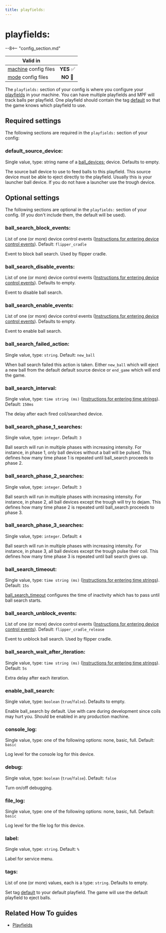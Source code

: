 ```yaml
---
title: playfields:
---
```


# playfields:


--8<-- "config_section.md"

| Valid in | |
|-----|:----:|
|[machine](instructions/machine_config.md) config files |**YES** :white_check_mark:|
|[mode](instructions/mode_config.md) config files|**NO** :no_entry_sign:|

The `playfields:` section of your config is where you configure your
[playfields](../mechs/playfields/index.md) in
your machine. You can have multiple playfields and MPF will track balls
per playfield. One playfield should contain the tag
[default](#) so that the game knows which playfield to use.

## Required settings

The following sections are required in the `playfields:` section of your
config:

### default_source_device:

Single value, type: string name of a
[ball_devices:](ball_devices.md) device.
Defaults to empty.

The source ball device to use to feed balls to this playfield. This
source device must be able to eject directly to the playfield. Usually
this is your launcher ball device. If you do not have a launcher use the
trough device.

## Optional settings

The following sections are optional in the `playfields:` section of your
config. (If you don't include them, the default will be used).

### ball_search_block_events:

List of one (or more) device control events
([Instructions for entering device control events](instructions/device_control_events.md)). Default: `flipper_cradle`

Event to block ball search. Used by flipper cradle.

### ball_search_disable_events:

List of one (or more) device control events
([Instructions for entering device control events](instructions/device_control_events.md)). Defaults to empty.

Event to disable ball search.

### ball_search_enable_events:

List of one (or more) device control events
([Instructions for entering device control events](instructions/device_control_events.md)). Defaults to empty.

Event to enable ball search.

### ball_search_failed_action:

Single value, type: `string`. Default: `new_ball`

When ball search failed this action is taken. Either `new_ball` which
will eject a new ball from the default default source device or
`end_game` which will end the game.

### ball_search_interval:

Single value, type: `time string (ms)`
([Instructions for entering time strings](instructions/time_strings.md)). Default: `150ms`

The delay after each fired coil/searched device.

### ball_search_phase_1_searches:

Single value, type: `integer`. Default: `3`

Ball search will run in multiple phases with increasing intensity. For
instance, in phase 1, only ball devices without a ball will be pulsed.
This defines how many time phase 1 is repeated until ball_search
proceeds to phase 2.

### ball_search_phase_2_searches:

Single value, type: `integer`. Default: `3`

Ball search will run in multiple phases with increasing intensity. For
instance, in phase 2, all ball devices except the trough will try to
dejam. This defines how many time phase 2 is repeated until ball_search
proceeds to phase 3.

### ball_search_phase_3_searches:

Single value, type: `integer`. Default: `4`

Ball search will run in multiple phases with increasing intensity. For
instance, in phase 3, all ball devices except the trough pulse their
coil. This defines how many time phase 3 is repeated until ball search
gives up.

### ball_search_timeout:

Single value, type: `time string (ms)`
([Instructions for entering time strings](instructions/time_strings.md)). Default: `15s`

[ball_search_timeout](#) configures the time of inactivity
which has to pass until ball search starts.

### ball_search_unblock_events:

List of one (or more) device control events
([Instructions for entering device control events](instructions/device_control_events.md)). Default: `flipper_cradle_release`

Event to unblock ball search. Used by flipper cradle.

### ball_search_wait_after_iteration:

Single value, type: `time string (ms)`
([Instructions for entering time strings](instructions/time_strings.md)). Default: `5s`

Extra delay after each iteration.

### enable_ball_search:

Single value, type: `boolean` (`true`/`false`). Defaults to empty.

Enable ball_search by default. Use with care during development since
coils may hurt you. Should be enabled in any production machine.

### console_log:

Single value, type: one of the following options: none, basic, full.
Default: `basic`

Log level for the console log for this device.

### debug:

Single value, type: `boolean` (`true`/`false`). Default: `false`

Turn on/off debugging.

### file_log:

Single value, type: one of the following options: none, basic, full.
Default: `basic`

Log level for the file log for this device.

### label:

Single value, type: `string`. Default: `%`

Label for service menu.

### tags:

List of one (or more) values, each is a type: `string`. Defaults to
empty.

Set tag [default](#) to your default playfield. The game will
use the default playfield to eject balls.

## Related How To guides

* [Playfields](../mechs/playfields/index.md)
